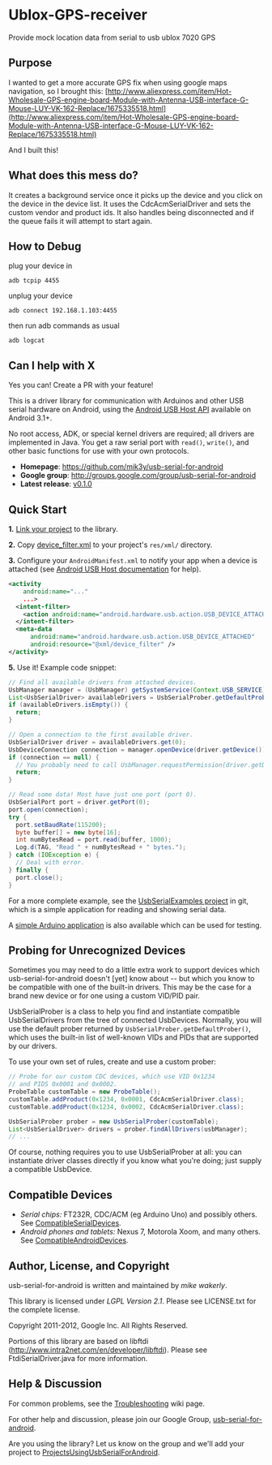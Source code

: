 # Ublox-GPS-receiver
 Provide mock location data from serial to usb ublox 7020 GPS

## Purpose

I wanted to get a more accurate GPS fix when using google maps navigation, so I brought this: [http://www.aliexpress.com/item/Hot-Wholesale-GPS-engine-board-Module-with-Antenna-USB-interface-G-Mouse-LUY-VK-162-Replace/1675335518.html](http://www.aliexpress.com/item/Hot-Wholesale-GPS-engine-board-Module-with-Antenna-USB-interface-G-Mouse-LUY-VK-162-Replace/1675335518.html) 

And I built this!


## What does this mess do?

It creates a background service once it picks up the device and you click on the device in the device list. It uses the CdcAcmSerialDriver and sets the custom vendor and product ids. It also handles being disconnected and if the queue fails it will attempt to start again.


## How to Debug

plug your device in

```adb tcpip 4455```

unplug your device

```adb connect 192.168.1.103:4455```

then run adb commands as usual

```adb logcat```


## Can I help with X

Yes you can! Create a PR with your feature!

This is a driver library for communication with Arduinos and other USB serial hardware on
Android, using the
[Android USB Host API](http://developer.android.com/guide/topics/connectivity/usb/host.html)
available on Android 3.1+.

No root access, ADK, or special kernel drivers are required; all drivers are implemented in
Java.  You get a raw serial port with `read()`, `write()`, and other basic
functions for use with your own protocols.

* **Homepage**: https://github.com/mik3y/usb-serial-for-android
* **Google group**: http://groups.google.com/group/usb-serial-for-android
* **Latest release**: [v0.1.0](https://github.com/mik3y/usb-serial-for-android/releases)

## Quick Start

**1.** [Link your project](https://github.com/mik3y/usb-serial-for-android/wiki/Building-From-Source) to the library.

**2.** Copy [device_filter.xml](http://usb-serial-for-android.googlecode.com/git/UsbSerialExamples/res/xml/device_filter.xml) to your project's `res/xml/` directory.

**3.** Configure your `AndroidManifest.xml` to notify your app when a device is attached (see [Android USB Host documentation](http://developer.android.com/guide/topics/connectivity/usb/host.html#discovering-d) for help).  

```xml
<activity
    android:name="..."
    ...>
  <intent-filter>
    <action android:name="android.hardware.usb.action.USB_DEVICE_ATTACHED" />
  </intent-filter>
  <meta-data
      android:name="android.hardware.usb.action.USB_DEVICE_ATTACHED" 
      android:resource="@xml/device_filter" />
</activity>
```

**5.** Use it! Example code snippet:

```java
// Find all available drivers from attached devices.
UsbManager manager = (UsbManager) getSystemService(Context.USB_SERVICE);
List<UsbSerialDriver> availableDrivers = UsbSerialProber.getDefaultProber().findAllDrivers(manager);
if (availableDrivers.isEmpty()) {
  return;
}

// Open a connection to the first available driver.
UsbSerialDriver driver = availableDrivers.get(0);
UsbDeviceConnection connection = manager.openDevice(driver.getDevice());
if (connection == null) {
  // You probably need to call UsbManager.requestPermission(driver.getDevice(), ..)
  return;
}

// Read some data! Most have just one port (port 0).
UsbSerialPort port = driver.getPort(0);
port.open(connection);
try {
  port.setBaudRate(115200);
  byte buffer[] = new byte[16];
  int numBytesRead = port.read(buffer, 1000);
  Log.d(TAG, "Read " + numBytesRead + " bytes.");
} catch (IOException e) {
  // Deal with error.
} finally {
  port.close();
}
```

For a more complete example, see the
[UsbSerialExamples project](https://github.com/mik3y/usb-serial-for-android/blob/master/usbSerialExamples)
in git, which is a simple application for reading and showing serial data.

A [simple Arduino application](https://github.com/mik3y/usb-serial-for-android/blob/master/arduino)
is also available which can be used for testing.


## Probing for Unrecognized Devices

Sometimes you may need to do a little extra work to support devices which
usb-serial-for-android doesn't [yet] know about -- but which you know to be
compatible with one of the built-in drivers.  This may be the case for a brand
new device or for one using a custom VID/PID pair.

UsbSerialProber is a class to help you find and instantiate compatible
UsbSerialDrivers from the tree of connected UsbDevices.  Normally, you will use
the default prober returned by ``UsbSerialProber.getDefaultProber()``, which
uses the built-in list of well-known VIDs and PIDs that are supported by our
drivers.

To use your own set of rules, create and use a custom prober:

```java
// Probe for our custom CDC devices, which use VID 0x1234
// and PIDS 0x0001 and 0x0002.
ProbeTable customTable = new ProbeTable();
customTable.addProduct(0x1234, 0x0001, CdcAcmSerialDriver.class);
customTable.addProduct(0x1234, 0x0002, CdcAcmSerialDriver.class);

UsbSerialProber prober = new UsbSerialProber(customTable);
List<UsbSerialDriver> drivers = prober.findAllDrivers(usbManager);
// ...
```

Of course, nothing requires you to use UsbSerialProber at all: you can
instantiate driver classes directly if you know what you're doing; just supply
a compatible UsbDevice.


## Compatible Devices

* *Serial chips:* FT232R, CDC/ACM (eg Arduino Uno) and possibly others.
  See [CompatibleSerialDevices](https://github.com/mik3y/usb-serial-for-android/wiki/Compatible-Serial-Devices).
* *Android phones and tablets:* Nexus 7, Motorola Xoom, and many others.
  See [CompatibleAndroidDevices](https://github.com/mik3y/usb-serial-for-android/wiki/Compatible-Android-Devices).


## Author, License, and Copyright

usb-serial-for-android is written and maintained by *mike wakerly*.

This library is licensed under *LGPL Version 2.1*.  Please see LICENSE.txt for the
complete license.

Copyright 2011-2012, Google Inc. All Rights Reserved.

Portions of this library are based on libftdi
(http://www.intra2net.com/en/developer/libftdi).  Please see
FtdiSerialDriver.java for more information.

## Help & Discussion

For common problems, see the
[Troubleshooting](https://github.com/mik3y/usb-serial-for-android/wiki/Troubleshooting)
wiki page.

For other help and discussion, please join our Google Group,
[usb-serial-for-android](https://groups.google.com/forum/?fromgroups#!forum/usb-serial-for-android).

Are you using the library? Let us know on the group and we'll add your project to
[ProjectsUsingUsbSerialForAndroid](https://github.com/mik3y/usb-serial-for-android/wiki/Projects-Using-usb-serial-for-android).

